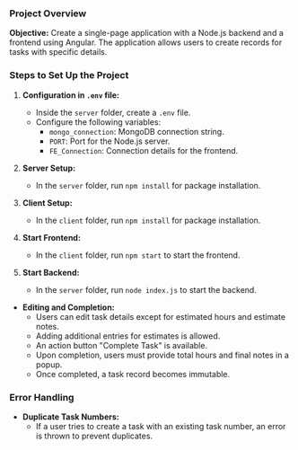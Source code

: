 
### Project Overview

**Objective:**
Create a single-page application with a Node.js backend and a frontend using Angular. The application allows users to create records for tasks with specific details.

### Steps to Set Up the Project

1. **Configuration in `.env` file:**
   - Inside the `server` folder, create a `.env` file.
   - Configure the following variables:
     - `mongo_connection`: MongoDB connection string.
     - `PORT`: Port for the Node.js server.
     - `FE_Connection`: Connection details for the frontend.

2. **Server Setup:**
   - In the `server` folder, run `npm install` for package installation.

3. **Client Setup:**
   - In the `client` folder, run `npm install` for package installation.

4. **Start Frontend:**
   - In the `client` folder, run `npm start` to start the frontend.

5. **Start Backend:**
   - In the `server` folder, run `node index.js` to start the backend.


- **Editing and Completion:**
  - Users can edit task details except for estimated hours and estimate notes.
  - Adding additional entries for estimates is allowed.
  - An action button "Complete Task" is available.
  - Upon completion, users must provide total hours and final notes in a popup.
  - Once completed, a task record becomes immutable.

### Error Handling

- **Duplicate Task Numbers:**
  - If a user tries to create a task with an existing task number, an error is thrown to prevent duplicates.



